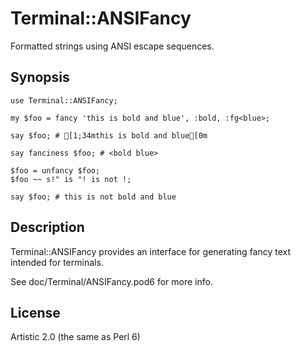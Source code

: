 Terminal::ANSIFancy
===================

Formatted strings using ANSI escape sequences.

Synopsis
--------
```perl6
use Terminal::ANSIFancy;

my $foo = fancy 'this is bold and blue', :bold, :fg<blue>;

say $foo; # [1;34mthis is bold and blue[0m

say fanciness $foo; # <bold blue>

$foo = unfancy $foo;
$foo ~~ s!" is "! is not !;

say $foo; # this is not bold and blue
```

Description
-----------
Terminal::ANSIFancy provides an interface for generating
fancy text intended for terminals.

See doc/Terminal/ANSIFancy.pod6 for more info.

License
-------
Artistic 2.0 (the same as Perl 6)
